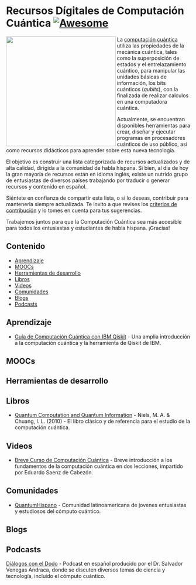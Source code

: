 # Recursos Dígitales de Computación Cuántica [![Awesome](https://awesome.re/badge.svg)](https://awesome.re)

[<img src="https://www.datocms-assets.com/5203/1534934969-blochspphere.jpg" align="left" width="300">](https://es.wikipedia.org/wiki/Superposición_cuántica)

La [computación cuántica](https://es.wikipedia.org/wiki/Computación_cuántica) utiliza las propiedades de la mecánica cuántica, tales como la superposición de estados y el entrelazamiento cuántico, para manipular las unidades básicas de información, los bits cuánticos (*qubits*), con la finalizada de realizar calculos en una computadora cuántica. 

Actualmente, se encuentran disponibles herramientas para crear, diseñar y ejecutar programas en procesadores cuánticos de uso público, así como  recursos didácticos para aprender sobre esta nueva tecnología. 

El objetivo es construir una lista categorizada de recursos actualizados y de alta calidad, dirigida a la comunidad de habla hispana.  Si bien, al día de hoy la gran mayoría de recursos están en idioma inglés, existe un nutrido grupo de entusiastas de diversos países trabajando por traducir o generar recursos  y contenido en español.

Siéntete en confianza de compartir esta lista, o si lo deseas, contribuir para mantenerla siempre actualizada. Te invito a que revises los [criterios de contribución](https://github.com/alexini-mv/awesome-computacion-cuantica/blob/master/CONTRIBUTING.md#readme) y lo tomes en cuenta para tus sugerencias.

Trabajemos juntos para que la Computación Cuántica sea más accesible para todos los entusiastas y estudiantes de habla hispana. ¡Gracias!

## Contenido

- [Aprendizaje](#aprendizaje)
- [MOOCs](#moocs)
- [Herramientas de desarrollo](#herramientas-de-desarrollo)
- [Libros](#libros)
- [Videos](#videos)
- [Comunidades](#comunidades)
- [Blogs](#blogs)
- [Podcasts](#podcasts)

## Aprendizaje

- [Guía de Computación Cuántica con IBM Qiskit](https://qiskit.org/textbook/preface.html) - Una amplia introducción a la computación cuántica y la herramienta de Qiskit de IBM.

## MOOCs

## Herramientas de desarrollo

## Libros

- [Quantum Computation and Quantum Information](https://libgen.is/book/index.php?md5=FDF565E18B757F8D4CA563AEFE6FBE17) - Niels, M. A. & Chuang, I. L. (2010) - El libro clásico y de referencia para el estudio de la computación cuántica.

## Videos

- [Breve Curso de Computación Cuántica](https://www.youtube.com/watch?v=KKwjeJzKezw) - Breve introducción a los fundamentos de la computación cuántica en dos lecciones, impartido por Eduardo Saenz de Cabezón.

## Comunidades

- [QuantumHispano](https://www.facebook.com/groups/291702898702788/) - Comunidad latinoamericana de jovenes entusiastas y estudiosos del cómputo cuántico.

## Blogs

## Podcasts

[Diálogos con el Dodo](https://www.mixcloud.com/SalvadorVenAnd/) - Podcast en español producido por el Dr. Salvador Venegas Andraca, donde se discuten diversos temas de ciencia y tecnología, incluido el cómputo cuántico.
